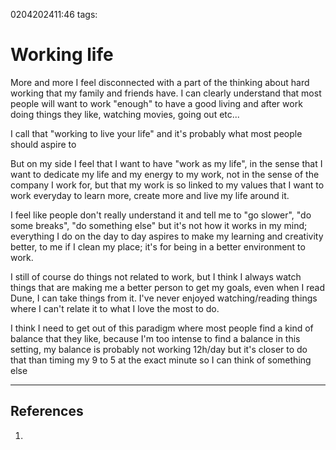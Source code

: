 0204202411:46
tags: 
# Working life

More and more I feel disconnected with a part of the thinking about hard working that my family and friends have. I can clearly understand that most people will want to work "enough" to have a good living and after work doing things they like, watching movies, going out etc...

I call that "working to live your life" and it's probably what most people should aspire to

But on my side I feel that I want to have "work as my life", in the sense that I want to dedicate my life and my energy to my work, not in the sense of the company I work for, but that my work is so linked to my values that I want to work everyday to learn more, create more and live my life around it.

I feel like people don't really understand it and tell me to "go slower", "do some breaks", "do something else" but it's not how it works in my mind; everything I do on the day to day aspires to make my learning and creativity better, to me if I clean my place; it's for being in a better environment to work. 

I still of course do things not related to work, but I think I always watch things that are making me a better person to get my goals, even when I read Dune, I can take things from it. I've never enjoyed watching/reading things where I can't relate it to what I love the most to do.

I think I need to get out of this paradigm where most people find a kind of balance that they like, because I'm too intense to find a balance in this setting, my balance is probably not working 12h/day but it's closer to do that than timing my 9 to 5 at the exact minute so I can think of something else

---
## References
1. 